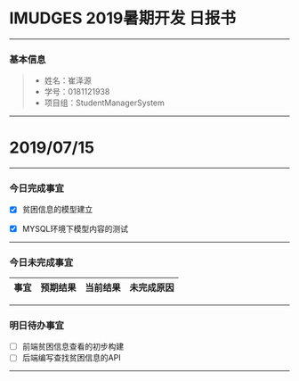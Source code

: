 # IMUDGES 2019暑期开发 日报书
-------


### 基本信息
> * 姓名：崔泽源
> * 学号：0181121938
> * 项目组：StudentManagerSystem

-------


# 2019/07/15

-------

### 今日完成事宜
- [x]  贫困信息的模型建立
- [x]  MYSQL环境下模型内容的测试


-----
### 今日未完成事宜


| 事宜     |预期结果| 当前结果  | 未完成原因   | 
| --------   | -----:  | -----:  | :----:  |



------
### 明日待办事宜
- [ ] 前端贫困信息查看的初步构建
- [ ] 后端编写查找贫困信息的API
-------

